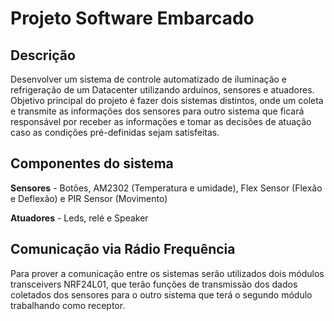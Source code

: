 # Projeto Software Embarcado

## Descrição

Desenvolver um sistema de controle automatizado de iluminação e refrigeração
de um Datacenter utilizando arduínos, sensores e atuadores. Objetivo principal
do projeto é fazer dois sistemas distintos, onde um coleta e transmite as informações dos 
sensores para outro sistema que ficará responsável por receber as informações e tomar as 
decisões de atuação caso as condições pré-definidas sejam satisfeitas.

## Componentes do sistema

**Sensores** - Botões, AM2302 (Temperatura e umidade), Flex Sensor (Flexão e Deflexão) e PIR Sensor (Movimento)

**Atuadores** - Leds, relé e Speaker

## Comunicação via Rádio Frequência

Para prover a comunicação entre os sistemas serão utilizados dois módulos transceivers NRF24L01,
que terão funções de transmissão dos dados coletados dos sensores para o outro sistema que terá
o segundo módulo trabalhando como receptor.

